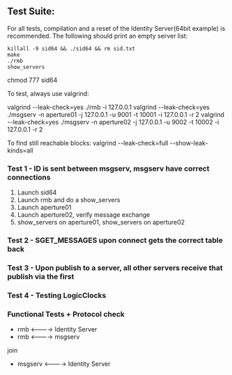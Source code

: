 ## Test Suite:

For all tests, compilation and a reset of the Identity Server(64bit example) is recommended. The following should print an empty server list:

```
killall -9 sid64 && ./sid64 && rm sid.txt
make
./rmb
show_servers
```

chmod 777 sid64

To test, always use valgrind:

valgrind --leak-check=yes ./rmb -i 127.0.0.1
valgrind --leak-check=yes ./msgserv -n aperture01 -j 127.0.0.1 -u 9001 -t 10001 -i 127.0.0.1 -r 2
valgrind --leak-check=yes ./msgserv -n aperture02 -j 127.0.0.1 -u 9002 -t 10002 -i 127.0.0.1 -r 2

To find still reachable blocks:
valgrind --leak-check=full --show-leak-kinds=all

### Test 1 - ID is sent between msgserv, msgserv have correct connections

1. Launch sid64
2. Launch rmb and do a show_servers
3. Launch aperture01
4. Launch aperture02, verify message exchange
5. show_servers on aperture01, show_servers on aperture02

### Test 2 - SGET_MESSAGES upon connect gets the correct table back


### Test 3 - Upon publish to a server, all other servers receive that publish via the first


### Test 4 - Testing LogicClocks


### Functional Tests + Protocol check

* rmb <----> Identity Server
* rmb <----> msgserv

join


* msgserv <----> Identity Server